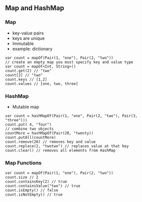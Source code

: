 ## Map and HashMap

### Map
- key-value pairs
- keys are unique
- Immutable
- example: dictionary

```
var count = mapOf(Pair(1, "one"), Pair(2, "two"))
// create an empty map you must specify key and value type
var count = mapOf<Int, String>()
count.get(2) // "two"
count[2] // "two"
count.keys // [1,2]
count.values // [one, two, three]
```

### HashMap
- Mutable map
```
var count = hashMapOf(Pair(1, "one", Pair(2, "two"), Pair(3, "three")))
count.put( 4, "four")
// combine two objects
countMore = hashMapOf(Pair(20, "twenty))
count.putAll(countMore)
count.remove(20) // removes key and value
count.replace(2, "twotwo") // replaces value at that key
count.clear() // removes all elements from HashMap
```

### Map Functions
```
var count = mapOf(Pair(1, "one"), Pair(2, "two"))
count.size // 2
count.containsKey(2) // true
count.containsValue("two") // true
count.isEmpty() // false
count.isNotEmpty() // true
```
